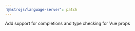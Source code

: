 ```yaml
---
'@astrojs/language-server': patch
---
```


Add support for completions and type checking for Vue props
